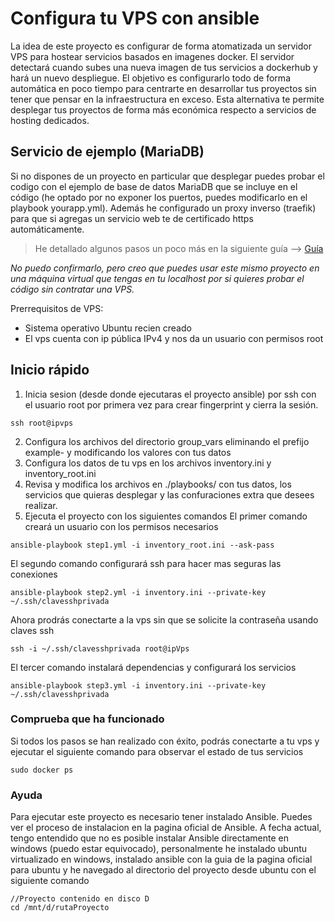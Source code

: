# Configura tu VPS con ansible

La idea de este proyecto es configurar de forma atomatizada un servidor VPS para hostear servicios basados en imagenes docker. El servidor detectará cuando subes una nueva imagen de tus servicios a dockerhub y hará un nuevo despliegue. El objetivo es configurarlo todo de forma automática en poco tiempo para centrarte en desarrollar tus proyectos sin tener que pensar en la infraestructura en exceso. Esta alternativa te permite desplegar tus proyectos de forma más económica respecto a servicios de hosting dedicados. 

## Servicio de ejemplo (MariaDB)

Si no dispones de un proyecto en particular que desplegar puedes probar el codigo con el ejemplo de base de datos MariaDB que se incluye en el código (he optado por no exponer los puertos, puedes modificarlo en el playbook yourapp.yml). Además he configurado un proxy inverso (traefik) para que si agregas un servicio web te de certificado https automáticamente.

> He detallado algunos pasos un poco más en la siguiente guía --> [Guía](https://app.gitbook.com/o/zhiwD9T7aIpHje3tHOwR/s/RDpGUpgtYFiJN3RSO60J/guias/configura-tu-vps-para-ci-cd) 

*No puedo confirmarlo, pero creo que puedes usar este mismo proyecto en una máquina virtual que tengas en tu localhost por si quieres probar el código sin contratar una VPS.*


Prerrequisitos de VPS:
- Sistema operativo Ubuntu recien creado
- El vps cuenta con ip pública IPv4 y nos da un usuario con permisos root

## Inicio rápido
1. Inicia sesion (desde donde ejecutaras el proyecto ansible) por ssh con el usuario root por primera vez para crear fingerprint y cierra la sesión.
```
ssh root@ipvps
```
2. Configura los archivos del directorio group_vars eliminando el prefijo example- y modificando los valores con tus datos
3. Configura los datos de tu vps en los archivos inventory.ini y inventory_root.ini
4. Revisa y modifica los archivos en ./playbooks/ con tus datos, los servicios que quieras desplegar y las confuraciones extra que desees realizar.
5. Ejecuta el proyecto con los siguientes comandos
El primer comando creará un usuario con los permisos necesarios
```
ansible-playbook step1.yml -i inventory_root.ini --ask-pass
```
El segundo comando configurará ssh para hacer mas seguras las conexiones
```
ansible-playbook step2.yml -i inventory.ini --private-key ~/.ssh/clavesshprivada
```
Ahora prodrás conectarte a la vps sin que se solicite la contraseña usando claves ssh
```
ssh -i ~/.ssh/clavesshprivada root@ipVps
```
El tercer comando instalará dependencias y configurará los servicios
```
ansible-playbook step3.yml -i inventory.ini --private-key ~/.ssh/clavesshprivada
```
### Comprueba que ha funcionado
Si todos los pasos se han realizado con éxito, podrás conectarte a tu vps y ejecutar el siguiente comando para observar el estado de tus servicios

```
sudo docker ps
```
### Ayuda

Para ejecutar este proyecto es necesario tener instalado Ansible. Puedes ver el proceso de instalacion en la pagina oficial de Ansible. A fecha actual, tengo
entendido que no es posible instalar Ansible directamente en windows (puedo estar equivocado), personalmente he instalado ubuntu virtualizado en windows, instalado 
ansible con la guia de la pagina oficial para ubuntu y he navegado al directorio del proyecto desde ubuntu con el siguiente comando

```
//Proyecto contenido en disco D
cd /mnt/d/rutaProyecto 
```